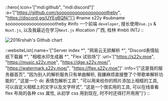 ::hero{:icon='["mdi:github", "mdi:discord"]' :a='["https://github.com/sooooooooooooooooootheby", "https://discord.gg/UYEgBQNj"]'}
#name
s22y
#subname
sooooooooooooooooootheby
#info
一个前端 `developer`, 擅长使用`Vue.js` & `Nuxt.js`, 以及我最近在学习`Next.js`
#location
广西, 桂林
#mbti
INTJ
::

<img src="https://ghchart.rshah.org/d9908e/sooooooooooooooooootheby" alt="2016rshah's Github chart" />

::websiteList{:name='["Server index *", "网易云无损解析 *", "Discord表情贴纸下载器 *", "相框水印生成器 *", "Flex 试验场"]' :url='["https://s22y.moe", "https://music.s22y.moe", "https://dge.s22y.moe/", "https://watermark.s22y.moe/", "https://flex.s22y.moe"]' :info='["这是我的服务器首页", "因为别人的解析服务只有单曲解析, 我嫌麻烦直接整了个带歌单解析功能的", "这是一个 dc 表情包解析工具", "可以用来给你的照片添加上相框的工具, 可以自定义相框上的文字以及文字样式", "这是一个很实用的工具, 可以在线查看 flex 布局的各种 css 属性, 从初学 css 用到现在, 时不时还得打开用用"]'}
::
